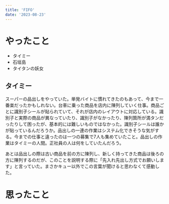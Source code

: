 ```yaml
---
title: 'FIFO'
date: '2023-08-23'
---
```


# やったこと

- タイミー
- 石垣島
- タイタンの妖女

## タイミー


スーパーの品出しをやっていた。単発バイトに慣れてきたのもあって、今まで一番楽だったかもしれない。台車に乗った商品を店内に陳列していく仕事。商品ごとに識別子シールが貼られていて、それが店内のレイアウトに対応している。識別子と実際の商品が異なっていたり、識別子がなかったり、陳列箇所が満タンだったりして困ったが、基本的には難しいものではなかった。識別子シールは誰かが貼っているんだろうか。品出しの一連の作業はシステム化できそうな気がする。今までの仕事と違ったのは一つの募集で7人も集めていたこと。品出しの作業はタイミーの人間。正社員の人は何をしていたんだろう。


あとは品出しの際は古い商品を前の方に陳列し、新しく持ってきた商品は後ろの方に陳列するのだが、このことを説明する際に「先入れ先出し方式でお願いします」と言っていた。まさかキュー以外でこの言葉が聞けると思わなくて感動した。


# 思ったこと

